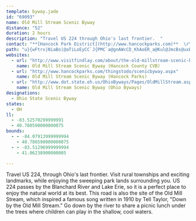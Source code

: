 ```yaml
---
template: byway.jade
id: "69093"
name: Old Mill Stream Scenic Byway
distance: "52"
duration: 2 hours
description: "Travel US 224 through Ohio's last frontier.  "
contact: "**[Hancock Park District](http://www.hancockparks.com)**  \r\n1424 East Main Cross St.  \r\nFindlay, OH  \r\n419-425-7275  \r\n\r\n**[Ottawa Area Chamber of Commerce](http://www.ottawachamber.org)**  \r\n129 Court St.  \r\nOttawa, OH, 45875  \r\n419-425-7275  \r\n\r\n**[Hancock County Convention & Visitor Bureau](http://visitfindlay.com)**  \r\n123 East Main Cross St.  \r\nFindlay, OH, 45840  "
path: "u}{wFtrx|NiaBo|@aTiLoEyCC`J{PMC`a@gnAWcCD_KhAoER_a@Kul@JmcBs@uxBWi@Do@^g@r@Wz@IxA@rIEzDUx@c@z@YXu@XmnBw@sBJiB`@_Bx@sAdAcBdC}@rBi@tBa@pCGpAObt@GhEGduB_i@OmFDwPMqAWg@YgGsEa@DgIlEy@\\s@Leq@g@qKgAgAUqH{BaNgBcDK_AD_BZ{BdAuApA}AlBaHfLeC`DgDlDezAzyAiA`As@Pqq@Q_{DyBkOYcBLmBd@mSzG_FvC_RvMia@zWeNnKoArAgAxCeBrK]`GQnVS|B_AlEcEjOcB`EcDzGqCdEeCzB{HlFo@rAcBzF[p@uKfOo@`@iAd@{]`Mw@f@k@x@en@`jAyBjFmEnLgg@`vAuCvHq{@PwYR|FlQDdAAra@yOMgW@{q@SDtu@l@rbBQrGo@zIkA`MOhF^xu@J|ILfEn@~JJzEB`xAN|q@@fy@G~TWxFyAvQ_Bjf@U~D}AbLyAlH}D|Oe@zC_@jD_Ad]DdFXxDdA|F~ArFpArCfIzNtAdD~AnFfWxhAnO|o@bAlG^xGRtmA?xrAYv~@NzG^pDj@pDfAdEbc@fsApLd`@vDtNrCtOjBbOx@rJpDzj@^nEt@dE|AjFdAfCbBxCbTxYz}@buA~AvCr@fBt@rBlAdEdAvGd@rFL~DBfK?~_@PrrAe@`Y?pg@Jdz@HdEB`OD`iANp~@d@tv@Azq@^`bHPfE`AfItAtGpDtMpAdIVrDh@zlCZ|_ABvp@]jAu@d@uK?en@xd@"
websites: 
  - url: "http://www.visitfindlay.com/about/the-old-millstream-scenic-byway/"
    name: Old Mill Stream Scenic Byway (Hancock County CVB)
  - url: "http://www.hancockparks.com/thingstodo/scenicbyway.aspx"
    name: Old Mill Stream Scenic Byway (Hancock Parks)
  - url: "http://www.dot.state.oh.us/OhioByways/Pages/OldMillStream.aspx"
    name: Old Mill Stream Scenic Byway (Ohio Byways)
designations: 
  - Ohio State Scenic Byway
states: 
  - OH
ll: 
  - -83.52570299999991
  - 40.780590000000075
bounds: 
  - - -84.07913999999994
    - 40.780590000000075
  - - -83.51296999999994
    - 41.06238900000005

---
```


Travel US 224, through Ohio's last frontier. Visit rural townships and exciting landmarks, while enjoying the sweeping park lands surrounding you. US 224 passes by the Blanchard River and Lake Erie, so it is a perfect place to enjoy the natural world at its best. This road is also the site of the Old Mill Stream, which inspired a famous song written in 1910 by Tell Taylor, "Down by the Old Mill Stream." Go down by the river to share a picnic lunch under the trees where children can play in the shallow, cool waters.  